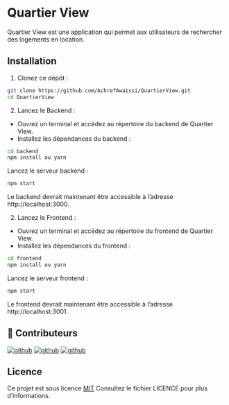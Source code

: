 
# Quartier View

Quartier View est une application qui permet aux utilisateurs de rechercher des logements en location. 


## Installation

1. Clonez ce dépôt :

```bash
git clone https://github.com/AchrefAwaissi/QuartierView.git
cd QuartierView
```

2. Lancez le Backend :
- Ouvrez un terminal et accédez au répertoire du backend de Quartier View.
- Installez les dépendances du backend :
```bash
cd backend
npm install ou yarn
```

Lancez le serveur backend :
```bash
npm start
```
Le backend devrait maintenant être accessible à l’adresse http://localhost:3000.

2. Lancez le Frontend :
- Ouvrez un terminal et accédez au répertoire du frontend de Quartier View.
- Installez les dépendances du frontend :
```bash
cd frontend
npm install ou yarn
```

Lancez le serveur frontend :
```bash
npm start
```
Le frontend devrait maintenant être accessible à l’adresse http://localhost:3001.
## 🔗 Contributeurs
[![github](https://img.shields.io/badge/Achref-000?style=for-the-badge&logo=github&logoColor=white)](https://github.com/AchrefAwaissi) 
[![github](https://img.shields.io/badge/Ilies-000?style=for-the-badge&logo=github&logoColor=white)](https://github.com/iliesskalli)
[![github](https://img.shields.io/badge/JK-001?style=for-the-badge&logo=github&logoColor=white)](https://github.com/john1340a)
## Licence

Ce projet est sous licence [MIT](https://choosealicense.com/licenses/mit/) Consultez le fichier LICENCE pour plus d’informations.

